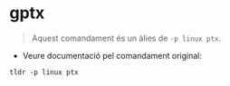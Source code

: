 # gptx

> Aquest comandament és un àlies de `-p linux ptx`.

- Veure documentació pel comandament original:

`tldr -p linux ptx`
